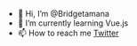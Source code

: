 - 👋 Hi, I’m @Bridgetamana
- 🌱 I’m currently learning Vue.js
- 📫 How to reach me [Twitter](https://x.com/bridget_amana/)
